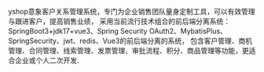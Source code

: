 yshop意象客户关系管理系统，专门为企业销售团队量身定制工具，可以有效管理与跟进客户，提高销售业绩，
采用当前流行技术组合的前后端分离系统： SpringBoot3+jdk17+vue3、Spring Security OAuth2、MybatisPlus、SpringSecurity、jwt、redis、Vue3的前后端分离的系统，
包含客户管理、商机管理、合同管理、线索管理、发票管理、审批流程、积分、商品管理等功能，更适合企业或个人二次开发.